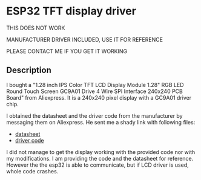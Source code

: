 # ESP32 TFT display driver

THIS DOES NOT WORK

MANUFACTURER DRIVER INCLUDED, USE IT FOR REFERENCE

PLEASE CONTACT ME IF YOU GET IT WORKING

## Description

I bought a "1.28 inch IPS Color TFT LCD Display Module 1.28" RGB LED Round Touch Screen GC9A01 Drive 4 Wire SPI Interface 240x240 PCB Board" from Aliexpress. It is a 240x240 pixel display with a GC9A01 driver chip. 

I obtained the datasheet and the driver code from the manufacturer by messaging them on Aliexpress. 
He sent me a shady link with following files:

- [datasheet](1.28_Inch_IPS_TFT_Round_原理图_88266.pdf)
- [driver code](1.28英寸GC9A01圆形TFT资料_arduino.rar)

I did not manage to get the display working with the provided code nor with my modifications. I am providing the code and the datasheet for reference. However the the esp32 is able to communicate, but if LCD driver is used, whole code crashes.

